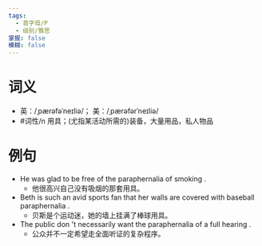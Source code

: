 ```yaml
---
tags:
  - 首字母/P
  - 级别/雅思
掌握: false
模糊: false
---
```

# 词义
- 英：/ˌpærəfəˈneɪliə/； 美：/ˌpærəfərˈneɪliə/
- #词性/n  用具；(尤指某活动所需的)装备，大量用品，私人物品
# 例句
- He was glad to be free of the paraphernalia of smoking .
	- 他很高兴自己没有吸烟的那套用具。
- Beth is such an avid sports fan that her walls are covered with baseball paraphernalia .
	- 贝斯是个运动迷，她的墙上挂满了棒球用具。
- The public don 't necessarily want the paraphernalia of a full hearing .
	- 公众并不一定希望走全面听证的复杂程序。
